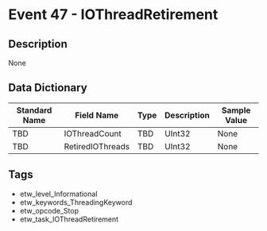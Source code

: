 # Event 47 - IOThreadRetirement

## Description
None

## Data Dictionary
|Standard Name|Field Name|Type|Description|Sample Value|
|---|---|---|---|---|
|TBD|IOThreadCount|TBD|UInt32|None|None|
|TBD|RetiredIOThreads|TBD|UInt32|None|None|

## Tags
* etw_level_Informational
* etw_keywords_ThreadingKeyword
* etw_opcode_Stop
* etw_task_IOThreadRetirement